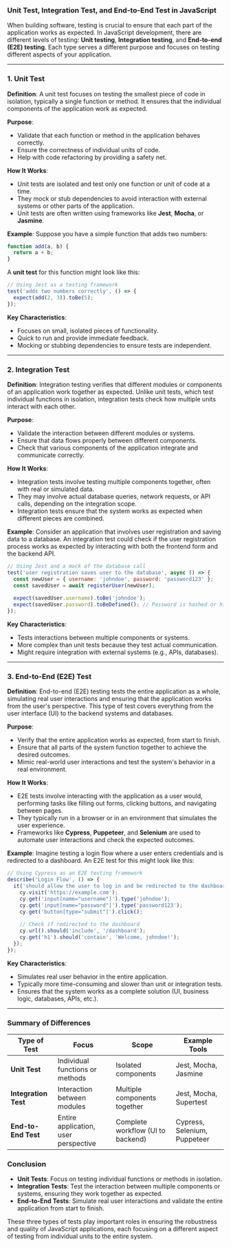 ### Unit Test, Integration Test, and End-to-End Test in JavaScript

When building software, testing is crucial to ensure that each part of the application works as expected. In JavaScript development, there are different levels of testing: **Unit testing**, **Integration testing**, and **End-to-end (E2E) testing**. Each type serves a different purpose and focuses on testing different aspects of your application.

---

### 1. **Unit Test**

**Definition**: A unit test focuses on testing the smallest piece of code in isolation, typically a single function or method. It ensures that the individual components of the application work as expected.

**Purpose**:
- Validate that each function or method in the application behaves correctly.
- Ensure the correctness of individual units of code.
- Help with code refactoring by providing a safety net.

**How It Works**:
- Unit tests are isolated and test only one function or unit of code at a time.
- They mock or stub dependencies to avoid interaction with external systems or other parts of the application.
- Unit tests are often written using frameworks like **Jest**, **Mocha**, or **Jasmine**.

**Example**:
Suppose you have a simple function that adds two numbers:

```javascript
function add(a, b) {
  return a + b;
}
```

A **unit test** for this function might look like this:

```javascript
// Using Jest as a testing framework
test('adds two numbers correctly', () => {
  expect(add(2, 3)).toBe(5);
});
```

**Key Characteristics**:
- Focuses on small, isolated pieces of functionality.
- Quick to run and provide immediate feedback.
- Mocking or stubbing dependencies to ensure tests are independent.

---

### 2. **Integration Test**

**Definition**: Integration testing verifies that different modules or components of an application work together as expected. Unlike unit tests, which test individual functions in isolation, integration tests check how multiple units interact with each other.

**Purpose**:
- Validate the interaction between different modules or systems.
- Ensure that data flows properly between different components.
- Check that various components of the application integrate and communicate correctly.

**How It Works**:
- Integration tests involve testing multiple components together, often with real or simulated data.
- They may involve actual database queries, network requests, or API calls, depending on the integration scope.
- Integration tests ensure that the system works as expected when different pieces are combined.

**Example**:
Consider an application that involves user registration and saving data to a database. An integration test could check if the user registration process works as expected by interacting with both the frontend form and the backend API.

```javascript
// Using Jest and a mock of the database call
test('user registration saves user to the database', async () => {
  const newUser = { username: 'johndoe', password: 'password123' };
  const savedUser = await registerUser(newUser);
  
  expect(savedUser.username).toBe('johndoe');
  expect(savedUser.password).toBeDefined(); // Password is hashed or hidden
});
```

**Key Characteristics**:
- Tests interactions between multiple components or systems.
- More complex than unit tests because they test actual communication.
- Might require integration with external systems (e.g., APIs, databases).

---

### 3. **End-to-End (E2E) Test**

**Definition**: End-to-end (E2E) testing tests the entire application as a whole, simulating real user interactions and ensuring that the application works from the user's perspective. This type of test covers everything from the user interface (UI) to the backend systems and databases.

**Purpose**:
- Verify that the entire application works as expected, from start to finish.
- Ensure that all parts of the system function together to achieve the desired outcomes.
- Mimic real-world user interactions and test the system's behavior in a real environment.

**How It Works**:
- E2E tests involve interacting with the application as a user would, performing tasks like filling out forms, clicking buttons, and navigating between pages.
- They typically run in a browser or in an environment that simulates the user experience.
- Frameworks like **Cypress**, **Puppeteer**, and **Selenium** are used to automate user interactions and check the expected outcomes.

**Example**:
Imagine testing a login flow where a user enters credentials and is redirected to a dashboard. An E2E test for this might look like this:

```javascript
// Using Cypress as an E2E testing framework
describe('Login Flow', () => {
  it('should allow the user to log in and be redirected to the dashboard', () => {
    cy.visit('https://example.com');
    cy.get('input[name="username"]').type('johndoe');
    cy.get('input[name="password"]').type('password123');
    cy.get('button[type="submit"]').click();
    
    // Check if redirected to the dashboard
    cy.url().should('include', '/dashboard');
    cy.get('h1').should('contain', 'Welcome, johndoe!');
  });
});
```

**Key Characteristics**:
- Simulates real user behavior in the entire application.
- Typically more time-consuming and slower than unit or integration tests.
- Ensures that the system works as a complete solution (UI, business logic, databases, APIs, etc.).

---

### Summary of Differences

| Type of Test        | Focus                                | Scope                      | Example Tools           |
|---------------------|--------------------------------------|----------------------------|-------------------------|
| **Unit Test**        | Individual functions or methods      | Isolated components        | Jest, Mocha, Jasmine    |
| **Integration Test** | Interaction between modules          | Multiple components together| Jest, Mocha, Supertest  |
| **End-to-End Test**  | Entire application, user perspective | Complete workflow (UI to backend) | Cypress, Selenium, Puppeteer |

### Conclusion

- **Unit Tests**: Focus on testing individual functions or methods in isolation.
- **Integration Tests**: Test the interaction between multiple components or systems, ensuring they work together as expected.
- **End-to-End Tests**: Simulate real user interactions and validate the entire application from start to finish.

These three types of tests play important roles in ensuring the robustness and quality of JavaScript applications, each focusing on a different aspect of testing from individual units to the entire system.